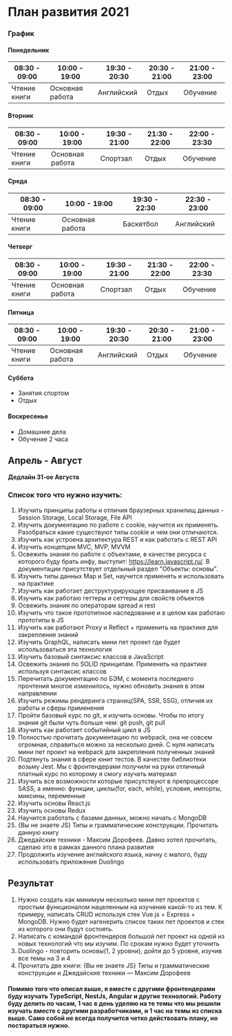 # План развития 2021

### График

#### Понедельник

| 08:30 - 09:00 | 10:00 - 19:00   | 19:30 - 20:30 | 20:30 - 21:00 | 21:00 - 23:00 | 
|---------------|-----------------|---------------|---------------|---------------|
| Чтение книги  | Основная работа | Английский    | Отдых         | Обучение      |

#### Вторник

| 08:30 - 09:00 | 10:00 - 19:00   | 19:30 - 21:00 | 21:30 - 22:00 | 22:00 - 23:30 | 
|---------------|-----------------|---------------|---------------|---------------|
| Чтение книги  | Основная работа | Спортзал      | Отдых         | Обучение      |

#### Среда

| 08:30 - 09:00 | 10:00 - 19:00   | 19:30 - 22:30 | 22:30 - 23:00 |
|---------------|-----------------|---------------|---------------|
| Чтение книги  | Основная работа | Баскетбол     | Английский    |

#### Четверг

| 08:30 - 09:00 | 10:00 - 19:00   | 19:30 - 21:00 | 21:30 - 22:00 | 22:00 - 23:30 | 
|---------------|-----------------|---------------|---------------|---------------|
| Чтение книги  | Основная работа | Спортзал      | Отдых         | Обучение      |

#### Пятница

| 08:30 - 09:00 | 10:00 - 19:00   | 19:30 - 20:30 | 20:30 - 21:00 | 21:00 - 23:00 | 
|---------------|-----------------|---------------|---------------|---------------|
| Чтение книги  | Основная работа | Английский    | Отдых         | Обучение      |

#### Суббота 
* Занятия спортом
* Отдых

#### Воскресенье
* Домашние дела 
* Обучение 2 часа 


## Апрель - Август 

**Дедлайн 31-ое Августа**

### Список того что нужно изучить:
1. Изучить принципы работы и отличия браузерных хранилищ данных - Session Storage, Local Storage, File API
2. Изучить документацию по работе с cookie, научится их применять. Pазобраться какие существуют типы cookie и чем они отличаются.
3. Изучить как устроена архитектура REST и как работать с REST API
4. Изучить концепции MVC, MVP, MVVM
5. Освежить знания по работе с объектами, в качестве ресурса с которого буду брать инфу, выступит: https://learn.javascript.ru/. В документации присутствует отдельный раздел "Объекты: основы".
6. Изучить типы данных Map и Set, научится применять и использовать на практике
7. Изучить как работает деструктурирующее присваивание в JS
8. Изучить как работаю геттеры и сеттеры для свойств объектов 
9. Освежить знания по операторам spread и rest 
10. Изучить что такое прототипное наследование и в целом как работаю прототипы в JS 
11. Изучить как работают Proxy и Reflect + применить на практике для закрепления знаний 
12. Изучить GraphQL, написать мини пет проект где будет использоваться эта технология 
13. Изучить базовый синтаксис классов в JavaScript
14. Освежить знания по SOLID принципам. Применить на практике используя синтаксис классов 
15. Перечитать документацию по БЭМ, с момента последнего прочтения многое изменилось, нужно обновить знания  в этом направлении 
16. Изучить режимы рендеринга страниц(SPA, SSR, SSG), отличия их работы и сферы применения
17. Пройти базовый курс по git, и изучить основы. Чтобы по итогу знания git были чуть больше чем: git push, git pull
18. Изучить как работает событийный цикл в JS
19. Полностью прочитать документацию по webpack, она не совсем огромная, справиться можно за несколько дней. С нуля написать мини пет проект на webpack для закрепления полученных знаний 
20. Подтянуть знания в сфере юнит тестов. В качестве библиотеки возьму Jest. Мы с фронтендерами получили на руки отличный платный курс по которому я смогу изучать материал 
21. Изучить все возможности которые присутствуют в препроцессоре SASS, а именно: функции, циклы(for, each, while), условия, импорты, миксины, переменные 
22. Изучить основы React.js
23. Изучить основы Redux
24. Научится работать с базами данных, можно начать с MongoDB
25. {Вы не знаете JS} Типы и грамматические конструкции. Прочитать данную книгу 
26. Джедайские техники - Максим Дорофеев. Давно хотел прочитать, сделаю это в рамках данного плана развития
27. Продолжить изучение английского языка, начну с малого, буду использовать приложение Duolingo

## Результат
1. Нужно создать как минимум несколько мини пет проектов с простым функционалом нацеленным на изучение какой-то из тем. К примеру, написать CRUD используя стек Vue.js + Express + MongoDB. Нужно будет нагенерить список таких пет проектов и стек из которого они будут состоять.
2. Написать с командой фронтендеров большой пет проект на одной из новых технологий что мы изучим. По срокам нужно будет уточнить 
3. Duolingo - повторить основы(1, 2 уровни), дойти до 5 уровня, изучив все темы на 3 и 4 
4. Прочитать две книги: {Вы не знаете JS} Типы и грамматические конструкции и Джедайские техники — Максим Дорофеев

#### Помимо того что описал выше, я вместе с другими фронтендерами буду изучать TypeScript, NestJs, Angular и другие технологий. Работу буду делить по часам, 1 час в день уделяю на те темы что мы решили изучать вместе с другими разработчиками, и 1 час на темы из списка выше. Само собой не всегда получится четко действовать плану, но постараться нужно. 
